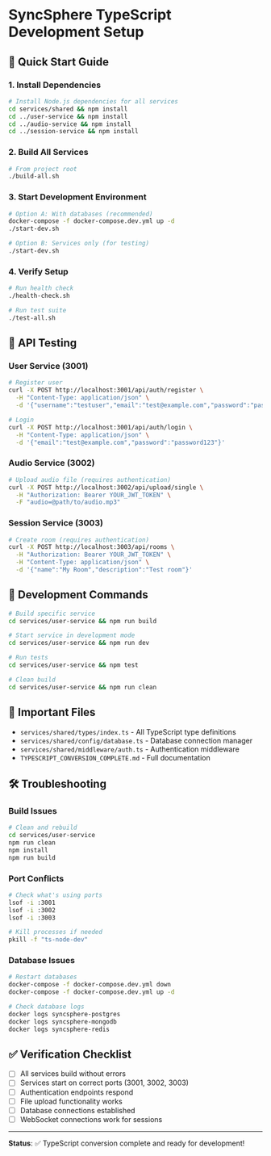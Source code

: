 # SyncSphere TypeScript Development Setup

## 🚀 Quick Start Guide

### 1. Install Dependencies
```bash
# Install Node.js dependencies for all services
cd services/shared && npm install
cd ../user-service && npm install  
cd ../audio-service && npm install
cd ../session-service && npm install
```

### 2. Build All Services
```bash
# From project root
./build-all.sh
```

### 3. Start Development Environment
```bash
# Option A: With databases (recommended)
docker-compose -f docker-compose.dev.yml up -d
./start-dev.sh

# Option B: Services only (for testing)
./start-dev.sh
```

### 4. Verify Setup
```bash
# Run health check
./health-check.sh

# Run test suite
./test-all.sh
```

## 📡 API Testing

### User Service (3001)
```bash
# Register user
curl -X POST http://localhost:3001/api/auth/register \
  -H "Content-Type: application/json" \
  -d '{"username":"testuser","email":"test@example.com","password":"password123"}'

# Login
curl -X POST http://localhost:3001/api/auth/login \
  -H "Content-Type: application/json" \
  -d '{"email":"test@example.com","password":"password123"}'
```

### Audio Service (3002)
```bash
# Upload audio file (requires authentication)
curl -X POST http://localhost:3002/api/upload/single \
  -H "Authorization: Bearer YOUR_JWT_TOKEN" \
  -F "audio=@path/to/audio.mp3"
```

### Session Service (3003)
```bash
# Create room (requires authentication)
curl -X POST http://localhost:3003/api/rooms \
  -H "Authorization: Bearer YOUR_JWT_TOKEN" \
  -H "Content-Type: application/json" \
  -d '{"name":"My Room","description":"Test room"}'
```

## 🔧 Development Commands

```bash
# Build specific service
cd services/user-service && npm run build

# Start service in development mode  
cd services/user-service && npm run dev

# Run tests
cd services/user-service && npm test

# Clean build
cd services/user-service && npm run clean
```

## 📁 Important Files

- `services/shared/types/index.ts` - All TypeScript type definitions
- `services/shared/config/database.ts` - Database connection manager
- `services/shared/middleware/auth.ts` - Authentication middleware
- `TYPESCRIPT_CONVERSION_COMPLETE.md` - Full documentation

## 🛠️ Troubleshooting

### Build Issues
```bash
# Clean and rebuild
cd services/user-service
npm run clean
npm install
npm run build
```

### Port Conflicts
```bash
# Check what's using ports
lsof -i :3001
lsof -i :3002  
lsof -i :3003

# Kill processes if needed
pkill -f "ts-node-dev"
```

### Database Issues
```bash
# Restart databases
docker-compose -f docker-compose.dev.yml down
docker-compose -f docker-compose.dev.yml up -d

# Check database logs
docker logs syncsphere-postgres
docker logs syncsphere-mongodb
docker logs syncsphere-redis
```

## ✅ Verification Checklist

- [ ] All services build without errors
- [ ] Services start on correct ports (3001, 3002, 3003)
- [ ] Authentication endpoints respond
- [ ] File upload functionality works
- [ ] Database connections established
- [ ] WebSocket connections work for sessions

---

**Status**: ✅ TypeScript conversion complete and ready for development!
